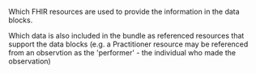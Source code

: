
Which FHIR resources are used to provide the information in the data blocks. 

Which data is also included in the bundle as referenced resources that support the data blocks (e.g. a Practitioner resource may be referenced from an observtion as the 'performer' - the individual who made the observation)
